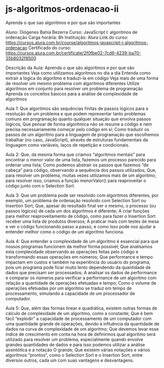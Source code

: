 # js-algoritmos-ordenacao-ii
Aprenda o que sao algoritmos e por que são importantes

Aluno: Diógenes Bahia Bezerra
Curso: JavaScript I: algoritmos de ordenação
Carga horária: 8h
Instituição: Alura
Link do curso: https://cursos.alura.com.br/course/algoritmos-javascript-i-algoritmos-ordenacao
Certificado do curso: https://cursos.alura.com.br/certificate/2f0fbe02-7cd6-4239-ba70-35b8032f8500 

Descrição da Aula:
    Aprenda o que são algoritmos e por que são importantes
    Veja como utilizamos algoritmos no dia a dia
    Entenda como extrair a lógica do algoritmo e traduzi-la em código
    Veja mais de uma forma de resolver um mesmo problema com algoritmos diferentes
    Utilize algoritmos em conjunto para resolver um problema de programação
    Aprenda os conceitos básicos para a análise de complexidade de algoritmos

Aula 1:
    Que algoritmos são sequências finitas de passos lógicos para a resolução de um problema e que podem representar tanto problemas comuns em programação quanto qualquer situação que envolva passos lógicos;
    Que pensar de forma algorítmica não se resume a código e nem precisa necessariamente começar pelo código em si;
    Como traduzir os passos de um algoritmo para a linguagem de programação que escolhemos trabalhar (no caso, JavaScript), através de estruturas fundamentais da linguagem como variáveis, laços de repetição e condicionais.

Aula 2:
    Que, da mesma forma que criamos “algoritmos mentais” para encontrar o menor valor de uma lista, fazemos um processo parecido para ordenar uma lista;
    Como podemos abstrair os passos que fazemos “de cabeça” para código, observando a sequência dos passos utilizados;
    Que, para resolver um problema, muitas vezes utilizamos mais de um algoritmo; para resolver isso, criamos a função menorValor() para reaproveitar o código junto com o Selection Sort.

Aula 3:
    Que um problema pode ser resolvido com algoritmos diferentes, por exemplo, um problema de ordenação resolvido com Selection Sort ou Insertion Sort;
    Que, apesar do resultado final ser o mesmo, o processo (ou passos lógicos) de cada um dos algoritmos é diferente;
    A criar funções para melhor reaproveitamento de código, como para fazer o Insertion Sort receber uma lista de produtos diversos;
    A praticar mais com testes de mesa e ver o código funcionando passo a passo, e como isso pode nos ajudar a entender melhor como o código de um algoritmo funciona.

Aula 4:
        Que entender a complexidade de um algoritmo é essencial para que nossos programas funcionem da melhor forma possível;
    Que analisamos esta complexidade observando as operações feitas pelo código e transformando essas operações em números;
    Que performance e tempo impactam em custos e também na experiência do usuário do programa, pois um programa pode ficar muito lento dependendo da quantidade de dados que precisam ser processados;
    A analisar os dados de performance e comparar os números para verificar a performance de um algoritmo com relação a quantidade de operações efetuadas e tempo;
    Como o volume de operações efetuadas por um algoritmo se traduz em tempo de processamento, simulando a capacidade de um processador de computador.

Aula 5:
    Que, além das formas linear e quadrática, existem outras formas de cálculo de complexidade de um algoritmo, como a constante;
    Que é bem fácil “explodir” a capacidade de processamento de um computador com uma quantidade grande de operações, devido à influência da quantidade de dados na curva de complexidade de um algoritmo;
    Que devemos levar esse índice de crescimento em conta na hora de definirmos qual algoritmo será utilizado para resolver um problema, especialmente quando envolve grandes quantidades de dados e para isso podemos utilizar a análise assintótica e a notação O grande;
    Que existem várias notações e vários algoritmos “prontos”, como o Selection Sort e o Insertion Sort, entre diversos outros, cada um com suas vantagens e desvantagens.
